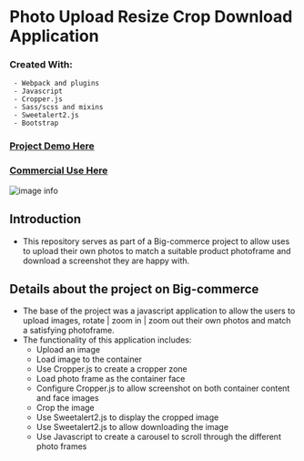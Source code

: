# Photo Upload Resize Crop Download Application
### Created With:

     - Webpack and plugins
     - Javascript
     - Cropper.js
     - Sass/scss and mixins
     - Sweetalert2.js
     - Bootstrap
      
      
### [Project Demo Here](https://hong-cai.github.io/image-upload-crop-resize-javascript-webpack-project/)
### [Commercial Use Here](https://www.crystalphotos.nz/try-before-you-buy/)
![image info](https://github.com/hong-cai/image-upload-crop-resize-javascript-webpack-project/tree/main/src/img/app-screenshot.png|width=100)
## Introduction
- This repository serves as part of a Big-commerce project to allow uses to upload their own photos to match a suitable product photoframe and download a screenshot they are happy with.

## Details about the project on Big-commerce
- The base of the project was a javascript application to allow the users to upload images, rotate | zoom in | zoom out their own photos and match a satisfying photoframe.
- The functionality of this application includes:
     - Upload an image
     - Load image to the container
     - Use Cropper.js to create a cropper zone
     - Load photo frame as the container face
     - Configure Cropper.js to allow screenshot on both container content and face images
     - Crop the image
     - Use Sweetalert2.js to display the cropped image
     - Use Sweetalert2.js to allow downloading the image
     - Use Javascript to create a carousel to scroll through the different photo frames

